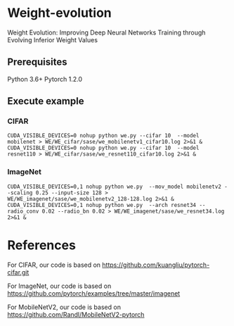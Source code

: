 # Weight-evolution
Weight Evolution: Improving Deep Neural Networks Training through Evolving Inferior Weight Values


## Prerequisites
Python 3.6+
Pytorch 1.2.0

## Execute example
### CIFAR
~~~  
CUDA_VISIBLE_DEVICES=0 nohup python we.py --cifar 10  --model mobilenet > WE/WE_cifar/sase/we_mobilenetv1_cifar10.log 2>&1 &
CUDA_VISIBLE_DEVICES=0 nohup python we.py --cifar 10  --model resnet110 > WE/WE_cifar/sase/we_resnet110_cifar10.log 2>&1 &
~~~
### ImageNet
~~~  
CUDA_VISIBLE_DEVICES=0,1 nohup python we.py  --mov_model mobilenetv2 --scaling 0.25 --input-size 128 > WE/WE_imagenet/sase/we_mobilenetv2_128-128.log 2>&1 &
CUDA_VISIBLE_DEVICES=0,1 nohup python we.py  --arch resnet34 --radio_conv 0.02 --radio_bn 0.02 > WE/WE_imagenet/sase/we_resnet34.log 2>&1 &
~~~

# References
For CIFAR, our code is based on https://github.com/kuangliu/pytorch-cifar.git

For ImageNet, our code is based on https://github.com/pytorch/examples/tree/master/imagenet

For MobileNetV2, our code is based on https://github.com/Randl/MobileNetV2-pytorch
